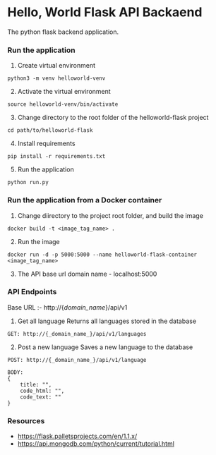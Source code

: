 # Hello, World Flask API Backaend

The python flask backend application.

### Run the application

1. Create virtual environment
```
python3 -m venv helloworld-venv
```

2. Activate the virtual environment
```
source helloworld-venv/bin/activate
```

3. Change directory to the root folder of the helloworld-flask project 
```
cd path/to/helloworld-flask
```

4. Install requirements
```
pip install -r requirements.txt
```

5. Run the application
```
python run.py
```

### Run the application from a Docker container

1. Change diirectory to the project root folder, and build the image
```
docker build -t <image_tag_name> .
```

2. Run the image

```
docker run -d -p 5000:5000 --name helloworld-flask-container <image_tag_name>
```

3. The API base url domain name - localhost:5000


### API Endpoints

Base URL :- http://{_domain_name_}/api/v1

1. Get all language
Returns all languages stored in the database
```
GET: http://{_domain_name_}/api/v1/languages
```

2. Post a new language
Saves a new language to the database
```
POST: http://{_domain_name_}/api/v1/language

BODY: 
{
    title: "",
    code_html: "",
    code_text: ""
}
```

### Resources
- https://flask.palletsprojects.com/en/1.1.x/
- https://api.mongodb.com/python/current/tutorial.html 
